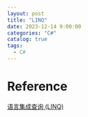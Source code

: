 ```yaml
---
layout: post
title: "LINQ"
date: 2023-12-14 9:00:00
categories: "C#"
catalog: true
tags:
  - C#
---
```




# Reference
[语言集成查询 (LINQ)](https://learn.microsoft.com/zh-cn/dotnet/csharp/linq/)  
